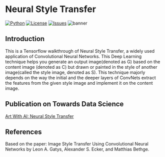 # Neural Style Transfer
[![Python](https://img.shields.io/badge/Python-3.8.0-blue)]() 
[![License](https://img.shields.io/github/license/SivinX11/Neural_Style_Transfer)](https://github.com/SivinX11/Neural_Style_Transfer/blob/master/LICENSE) 
[![Issues](https://img.shields.io/github/issues/SivinX11/Neural_Style_Transfer)]()
![banner](https://miro.medium.com/max/1400/1*ThoWfl2TQVCEXm2l8PBaxw.png)

## Introduction
This is a Tensorflow walkthrough of Neural Style Transfer, a widely used application of Convolutional Neural Networks. This Deep Learning technique helps you generate an output image(denoted as G) based on the content image (denoted as C) but drawn or painted in the style of another image(called the style image, denoted as S). This technique majorly depends on the way the initial and the deeper layers of ConvNets extract the features from the given style image and implement it on the content image.

## Publication on Towards Data Science
[Art With AI: Neural Style Transfer](https://towardsdatascience.com/art-with-ai-neural-style-transfer-63d0ef76596a)

## References
Based on the paper: Image Style Transfer Using Convolutional Neural Networks by Leon A. Gatys, Alexander S. Ecker, and Matthias Bethge.
